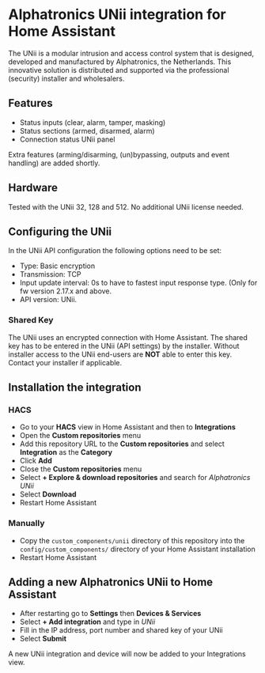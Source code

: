 # Alphatronics UNii integration for Home Assistant

The UNii is a modular intrusion and access control system that is designed, developed and manufactured by Alphatronics, the Netherlands. This innovative solution is distributed and supported via the professional (security) installer and wholesalers.


## Features
* Status inputs (clear, alarm, tamper, masking)
* Status sections (armed, disarmed, alarm) 
* Connection status UNii panel

Extra features (arming/disarming, (un)bypassing, outputs and event handling) are added shortly.

## Hardware

Tested with the UNii 32, 128 and 512. No additional UNii license needed.

## Configuring the UNii

In the UNii  API configuration the following options need to be set:
* Type: Basic encryption
* Transmission: TCP
* Input update interval:  0s to have to fastest input response type. (Only for fw version 2.17.x and above.
* API version: UNii.

### Shared Key

The UNii uses an encrypted connection with Home Assistant. The shared key has to be entered in the UNii (API settings) by the installer. Without installer access to the UNii end-users are **NOT** able to enter this key. Contact your installer if applicable.

## Installation the integration

### HACS

- Go to your **HACS** view in Home Assistant and then to **Integrations**
- Open the **Custom repositories** menu
- Add this repository URL to the **Custom repositories** and select
**Integration** as the **Category**
- Click **Add**
- Close the **Custom repositories** menu
- Select **+ Explore & download repositories** and search for *Alphatronics UNii*
- Select **Download**
- Restart Home Assistant

### Manually

- Copy the `custom_components/unii` directory of this repository into the
`config/custom_components/` directory of your Home Assistant installation
- Restart Home Assistant

##  Adding a new Alphatronics UNii to Home Assistant
- After restarting go to **Settings** then **Devices & Services**
- Select **+ Add integration** and type in *UNii*
- Fill in the IP address, port number and shared key of your UNii
- Select **Submit**

A new UNii integration and device will now be added to your Integrations view.

